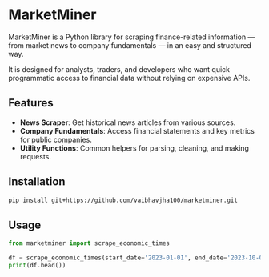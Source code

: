 # MarketMiner

MarketMiner is a Python library for scraping finance-related information — from market news to company fundamentals — in an easy and structured way.

It is designed for analysts, traders, and developers who want quick programmatic access to financial data without relying on expensive APIs.

## Features

- **News Scraper**: Get historical news articles from various sources.
- **Company Fundamentals**: Access financial statements and key metrics for public companies.
- **Utility Functions**: Common helpers for parsing, cleaning, and making requests.

## Installation
```bash
pip install git+https://github.com/vaibhavjha100/marketminer.git
```

## Usage
```python
from marketminer import scrape_economic_times

df = scrape_economic_times(start_date='2023-01-01', end_date='2023-10-01')
print(df.head())
```


